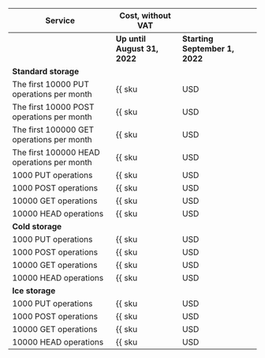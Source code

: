 | Service | Cost, without VAT | |
| --- | --- | --- |
| | **Up until August 31, 2022** | **Starting September 1, 2022** |
| **Standard storage** |
| The first 10000 PUT operations per month | {{ sku|USD|storage.api.put.standard|string }} | _No change_ |
| The first 10000 POST operations per month | {{ sku|USD|storage.api.post.standard|string }} | _No change_ |
| The first 100000 GET operations per month | {{ sku|USD|storage.api.get.standard|string }} | _No change_ |
| The first 100000 HEAD operations per month | {{ sku|USD|storage.api.head.standard|string }} | _No change_ |
| 1000 PUT operations | {{ sku|USD|storage.api.put.standard|pricingRate.10|string }} | _No change_ |
| 1000 POST operations | {{ sku|USD|storage.api.post.standard|pricingRate.10|string }} | _No change_ |
| 10000 GET operations | {{ sku|USD|storage.api.get.standard|pricingRate.10|string }} | _No change_ |
| 10000 HEAD operations | {{ sku|USD|storage.api.head.standard|pricingRate.10|string }} | _No change_ |
| **Cold storage** |
| 1000 PUT operations | {{ sku|USD|storage.api.put.cold|string }} | _No change_ |
| 1000 POST operations | {{ sku|USD|storage.api.post.cold|string }} | _No change_ |
| 10000 GET operations | {{ sku|USD|storage.api.get.cold|string }} | _No change_ |
| 10000 HEAD operations | {{ sku|USD|storage.api.head.cold|string }} | _No change_ |
| **Ice storage** |
| 1000 PUT operations | {{ sku|USD|storage.api.put.ice|string }} | $0.018880 |
| 1000 POST operations | {{ sku|USD|storage.api.post.ice|string }} | $0.018880 |
| 10000 GET operations | {{ sku|USD|storage.api.get.ice|string }} | $0.015520 |
| 10000 HEAD operations | {{ sku|USD|storage.api.head.ice|string }} | $0.015520 |